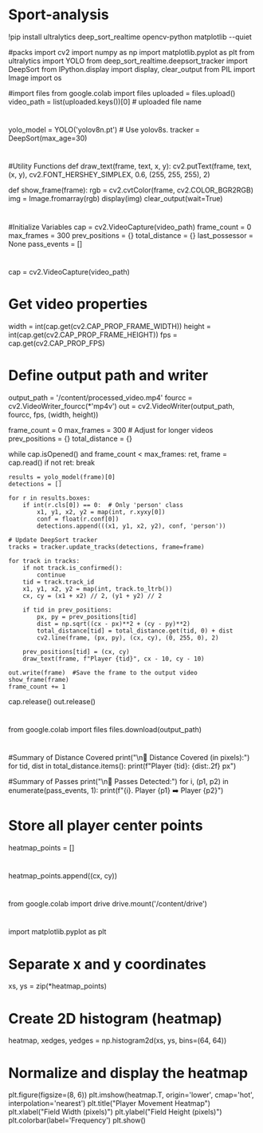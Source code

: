 # Sport-analysis
!pip install ultralytics deep_sort_realtime opencv-python matplotlib --quiet

#packs
import cv2
import numpy as np
import matplotlib.pyplot as plt
from ultralytics import YOLO
from deep_sort_realtime.deepsort_tracker import DeepSort
from IPython.display import display, clear_output
from PIL import Image
import os

#import files
from google.colab import files
uploaded = files.upload()
video_path = list(uploaded.keys())[0]  # uploaded file name
#
yolo_model = YOLO('yolov8n.pt')  # Use yolov8s.
tracker = DeepSort(max_age=30)

#

#Utility Functions
def draw_text(frame, text, x, y):
    cv2.putText(frame, text, (x, y), cv2.FONT_HERSHEY_SIMPLEX,
                0.6, (255, 255, 255), 2)

def show_frame(frame):
    rgb = cv2.cvtColor(frame, cv2.COLOR_BGR2RGB)
    img = Image.fromarray(rgb)
    display(img)
    clear_output(wait=True)

  #
  #Initialize Variables
cap = cv2.VideoCapture(video_path)
frame_count = 0
max_frames = 300
prev_positions = {}
total_distance = {}
last_possessor = None
pass_events = []

#
cap = cv2.VideoCapture(video_path)

# Get video properties
width = int(cap.get(cv2.CAP_PROP_FRAME_WIDTH))
height = int(cap.get(cv2.CAP_PROP_FRAME_HEIGHT))
fps = cap.get(cv2.CAP_PROP_FPS)

# Define output path and writer
output_path = '/content/processed_video.mp4'
fourcc = cv2.VideoWriter_fourcc(*'mp4v')
out = cv2.VideoWriter(output_path, fourcc, fps, (width, height))

frame_count = 0
max_frames = 300  # Adjust for longer videos
prev_positions = {}
total_distance = {}

while cap.isOpened() and frame_count < max_frames:
    ret, frame = cap.read()
    if not ret:
        break

    results = yolo_model(frame)[0]
    detections = []

    for r in results.boxes:
        if int(r.cls[0]) == 0:  # Only 'person' class
            x1, y1, x2, y2 = map(int, r.xyxy[0])
            conf = float(r.conf[0])
            detections.append(((x1, y1, x2, y2), conf, 'person'))

    # Update DeepSort tracker
    tracks = tracker.update_tracks(detections, frame=frame)

    for track in tracks:
        if not track.is_confirmed():
            continue
        tid = track.track_id
        x1, y1, x2, y2 = map(int, track.to_ltrb())
        cx, cy = (x1 + x2) // 2, (y1 + y2) // 2

        if tid in prev_positions:
            px, py = prev_positions[tid]
            dist = np.sqrt((cx - px)**2 + (cy - py)**2)
            total_distance[tid] = total_distance.get(tid, 0) + dist
            cv2.line(frame, (px, py), (cx, cy), (0, 255, 0), 2)

        prev_positions[tid] = (cx, cy)
        draw_text(frame, f"Player {tid}", cx - 10, cy - 10)

    out.write(frame)  #Save the frame to the output video
    show_frame(frame)
    frame_count += 1

cap.release()
out.release()

#
from google.colab import files
files.download(output_path)

#
#Summary of Distance Covered
print("\n🏃 Distance Covered (in pixels):")
for tid, dist in total_distance.items():
    print(f"Player {tid}: {dist:.2f} px")

#Summary of Passes
print("\n🔁 Passes Detected:")
for i, (p1, p2) in enumerate(pass_events, 1):
    print(f"{i}. Player {p1} ➡️ Player {p2}")
#
# Store all player center points
heatmap_points = []
#
heatmap_points.append((cx, cy))
#
from google.colab import drive
drive.mount('/content/drive')
#
import matplotlib.pyplot as plt

# Separate x and y coordinates
xs, ys = zip(*heatmap_points)

# Create 2D histogram (heatmap)
heatmap, xedges, yedges = np.histogram2d(xs, ys, bins=(64, 64))

# Normalize and display the heatmap
plt.figure(figsize=(8, 6))
plt.imshow(heatmap.T, origin='lower', cmap='hot', interpolation='nearest')
plt.title("Player Movement Heatmap")
plt.xlabel("Field Width (pixels)")
plt.ylabel("Field Height (pixels)")
plt.colorbar(label='Frequency')
plt.show()

